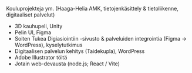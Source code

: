 Kouluprojekteja ym. (Haaga-Helia AMK, tietojenkäsittely & tietoliikenne, digitaaliset palvelut)

- 3D kauhupeli, Unity
- Pelin UI, Figma
- Soiten Tukea Digiasiointiin -sivusto & palveluiden integrointia (Figma -> WordPress), kyselytutkimus
- Digitaalisen palvelun kehitys (Taidekupla), WordPress
- Adobe Illustrator töitä
- Jotain web-devausta (node.js; React / Vite)
